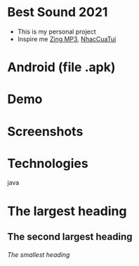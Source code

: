 # Best Sound 2021
- This is my personal project
- Inspire me [Zing MP3](https://play.google.com/store/apps/details?id=com.zing.mp3), [NhacCuaTui](https://play.google.com/store/apps/details?id=ht.nct&hl=vi&gl=US)
# Android (file .apk)
# Demo
# Screenshots
# Technologies
java

# The largest heading
## The second largest heading
###### The smallest heading
